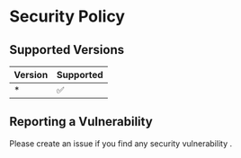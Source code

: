 # Security Policy

## Supported Versions



| Version | Supported          |
| ------- | ------------------ |
| *   | :white_check_mark: |

## Reporting a Vulnerability

Please create an issue if you find any security vulnerability .
